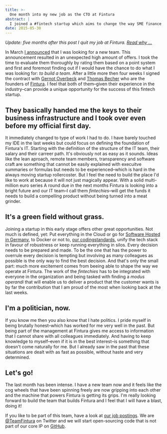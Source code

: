 ```yaml
---
title: >-
  One month into my new job as the CTO at Fintura
abstract: |
  I joined a #fintech startup which aims to change the way SME finance their investments and it also changed the way I look at managers
date: 2015-05-30
---
```


_Update: five months after this post I quit my job at Fintura.
[Read why …](./six-months-into-my-job-as-the-cto-at-fintura-I-quit)_

In March [I announced](./leaving-dothiv) that I was looking for a new team. This
announcement resulted in an unexpected high amount of offers. I took the time to
evaluate them thoroughly by rating them based on a point system and first and
foremost finding out if I would have the chance to do what I was looking for:
_to build a team_. After a little more then four weeks I signed the contract
with [Gernot Overbeck](https://www.xing.com/profile/GernotA_Overbeck) and
[Thomas Becher](https://www.xing.com/profile/Thomas_Becher4) who are the
founders of [Fintura](https://fintura.de/). I feel that both of them–given their
experience in the industry–can provide a unique opportunity for the success of
this fintech startup.

## They basically handed me the keys to their business infrastructure and I took over even before my official first day.

It immediately changed to type of work I had to do. I have barely touched my IDE
in the last weeks but could focus on defining the foundation of Fintura's IT.
Starting with the definition of the structure of the IT team, their salary and
their carreer path. It's obviously not as easy as it sounds. Ideas like the lean
aproach, remote team members, transparency and software craft are something that
cannot be easily explained with execuitve summaries or formulas but needs to be
experienced–which is hard in the always moving startup rollercoster. But I feel
the need to build the place I'd like to work at because it will not just
magically appear. With a solid multi-million euro series A round due in the next
months Fintura is looking into a bright future and our IT team–I call them
_fintechies_–will get the funds it needs to build a compelling product without
being turned into a meat grinder.

## It's a green field without grass.

Joining a startup in this early stage offers other great opportunities. Not much
is defined, yet: Put everything in the Cloud or go for
[Software Hosted in Germany](http://www.software-made-in-germany.org/software-hosted-in-germany/),
to Docker or not to,
[our codingstandards](https://github.com/fintura/codingstandards), unify the
tech stack in favour of robustness or keep running everything in silos. Every
decision needs to be prepared and made. To be the one that has the power to
overrule every decision is tempting but involving as many colleagues as possible
is the only way to find the best decision. And that's only the small part: much
more excitement comes from beeing able to shape the way we operate at Fintura.
The work of the _fintechies_ has to be integrated with everyone in the
organization and being tasked with finding a _modus operandi_ that will enable
us to deliver a product that the customer wants is by far the contribution that
I am proud of the most when looking back at the last weeks.

## I'm a politician, now.

If you know me then you also know that I hate politics. I pride myself in being
brutally honest–which has worked for me very well in the past. But being part of
the management at Fintura gives me access to information that I cannot share
with all colleagues immediately. And having to keep knowledge to myself–even if
it is in the best interest–is something that doesn't come naturally for me. But
I already saw in the past that these situations are dealt with as fast as
possible, without haste and very determined.

## Let's go!

The last month has been intense. I have a new team now and it feels like the cog
wheels that have been spinning freely are now gripping into each other and the
machine that powers Fintura is getting its grips. I'm really looking forward to
build the team that builds Fintura and I feel that I will have a blast, doing
it!

If you like to be part of this team, have a look at
[our job postings](https://angel.co/fintura/jobs). We are
[@TeamFintura](https://twitter.com/teamfintura) on Twitter and we will start
open-sourcing code that is not part of our core IP on
[GitHub](https://github.com/fintura/).
